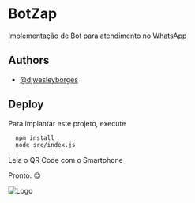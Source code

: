
# BotZap

Implementação de Bot para atendimento no WhatsApp


## Authors

- [@djwesleyborges](https://github.com/djwesleyborges)


## Deploy

Para implantar este projeto, execute

```bash
  npm install
  node src/index.js
```

Leia o QR Code com o Smartphone

Pronto. 😊

![Logo](https://wbsistem.com.br/wp-content/uploads/2023/12/wbsistem.png)